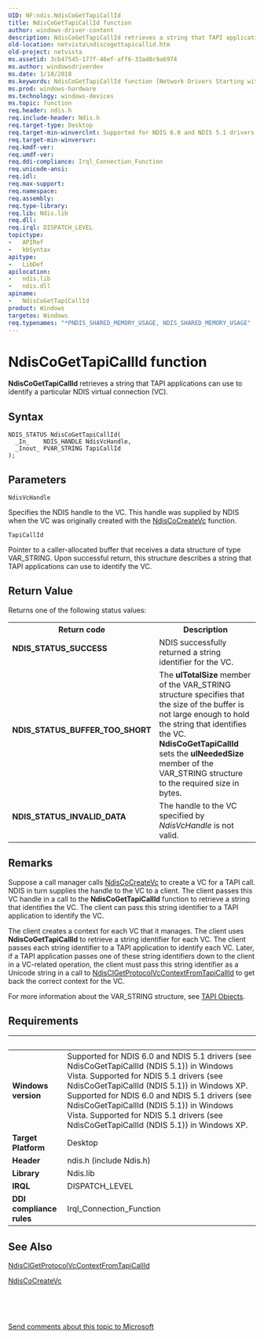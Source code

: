 ```yaml
---
UID: NF:ndis.NdisCoGetTapiCallId
title: NdisCoGetTapiCallId function
author: windows-driver-content
description: NdisCoGetTapiCallId retrieves a string that TAPI applications can use to identify a particular NDIS virtual connection (VC).
old-location: netvista\ndiscogettapicallid.htm
old-project: netvista
ms.assetid: 3cb47545-177f-46ef-aff6-33ad8c9a6974
ms.author: windowsdriverdev
ms.date: 1/18/2018
ms.keywords: NdisCoGetTapiCallId function [Network Drivers Starting with Windows Vista], NdisCoGetTapiCallId, ndis/NdisCoGetTapiCallId, netvista.ndiscogettapicallid, condis_protocol_ref_97e82564-7f8b-42ba-9eda-75842f326c52.xml
ms.prod: windows-hardware
ms.technology: windows-devices
ms.topic: function
req.header: ndis.h
req.include-header: Ndis.h
req.target-type: Desktop
req.target-min-winverclnt: Supported for NDIS 6.0 and NDIS 5.1 drivers (see    NdisCoGetTapiCallId (NDIS   5.1)) in Windows Vista. Supported for NDIS 5.1 drivers (see    NdisCoGetTapiCallId (NDIS   5.1)) in Windows XP.
req.target-min-winversvr: 
req.kmdf-ver: 
req.umdf-ver: 
req.ddi-compliance: Irql_Connection_Function
req.unicode-ansi: 
req.idl: 
req.max-support: 
req.namespace: 
req.assembly: 
req.type-library: 
req.lib: Ndis.lib
req.dll: 
req.irql: DISPATCH_LEVEL
topictype:
-	APIRef
-	kbSyntax
apitype:
-	LibDef
apilocation:
-	ndis.lib
-	ndis.dll
apiname:
-	NdisCoGetTapiCallId
product: Windows
targetos: Windows
req.typenames: "*PNDIS_SHARED_MEMORY_USAGE, NDIS_SHARED_MEMORY_USAGE"
---
```



# NdisCoGetTapiCallId function
<b>NdisCoGetTapiCallId</b> retrieves a string that TAPI applications can use to identify a particular NDIS
  virtual connection (VC).

## Syntax

````
NDIS_STATUS NdisCoGetTapiCallId(
  _In_    NDIS_HANDLE NdisVcHandle,
  _Inout_ PVAR_STRING TapiCallId
);
````

## Parameters

`NdisVcHandle`

Specifies the NDIS handle to the VC. This handle was supplied by NDIS when the VC was originally
     created with the 
     <a href="..\ndis\nf-ndis-ndiscocreatevc.md">NdisCoCreateVc</a> function.

`TapiCallId`

Pointer to a caller-allocated buffer that receives a data structure of type VAR_STRING. Upon
     successful return, this structure describes a string that TAPI applications can use to identify the
     VC.


## Return Value

Returns one of the following status values:

<table>
<tr>
<th>Return code</th>
<th>Description</th>
</tr>
<tr>
<td width="40%">
<dl>
<dt><b>NDIS_STATUS_SUCCESS</b></dt>
</dl>
</td>
<td width="60%">
NDIS successfully returned a string identifier for the VC.

</td>
</tr>
<tr>
<td width="40%">
<dl>
<dt><b>NDIS_STATUS_BUFFER_TOO_SHORT</b></dt>
</dl>
</td>
<td width="60%">
The 
       <b>ulTotalSize</b> member of the VAR_STRING structure specifies that the size of the buffer is not
       large enough to hold the string that identifies the VC. 
       <b>NdisCoGetTapiCallId</b> sets the 
       <b>ulNeededSize</b> member of the VAR_STRING structure to the required size in bytes.

</td>
</tr>
<tr>
<td width="40%">
<dl>
<dt><b>NDIS_STATUS_INVALID_DATA</b></dt>
</dl>
</td>
<td width="60%">
The handle to the VC specified by 
       <i>NdisVcHandle</i> is not valid.

</td>
</tr>
</table>

## Remarks

Suppose a call manager calls 
    <a href="..\ndis\nf-ndis-ndiscocreatevc.md">NdisCoCreateVc</a> to create a VC for a TAPI
    call. NDIS in turn supplies the handle to the VC to a client. The client passes this VC handle in a call
    to the 
    <b>NdisCoGetTapiCallId</b> function to retrieve a string that identifies the VC. The client can pass this
    string identifier to a TAPI application to identify the VC.

The client creates a context for each VC that it manages. The client uses 
    <b>NdisCoGetTapiCallId</b> to retrieve a string identifier for each VC. The client passes each string
    identifier to a TAPI application to identify each VC. Later, if a TAPI application passes one of these
    string identifiers down to the client in a VC-related operation, the client must pass this string
    identifier as a Unicode string in a call to 
    <a href="..\ndis\nf-ndis-ndisclgetprotocolvccontextfromtapicallid.md">
    NdisClGetProtocolVcContextFromTapiCallId</a> to get back the correct context for the VC.

For more information about the VAR_STRING structure, see 
    <a href="https://msdn.microsoft.com/library/windows/hardware/ff564235">TAPI Objects</a>.

## Requirements
| &nbsp; | &nbsp; |
| ---- |:---- |
| **Windows version** | Supported for NDIS 6.0 and NDIS 5.1 drivers (see    NdisCoGetTapiCallId (NDIS   5.1)) in Windows Vista. Supported for NDIS 5.1 drivers (see    NdisCoGetTapiCallId (NDIS   5.1)) in Windows XP. Supported for NDIS 6.0 and NDIS 5.1 drivers (see    NdisCoGetTapiCallId (NDIS   5.1)) in Windows Vista. Supported for NDIS 5.1 drivers (see    NdisCoGetTapiCallId (NDIS   5.1)) in Windows XP. |
| **Target Platform** | Desktop |
| **Header** | ndis.h (include Ndis.h) |
| **Library** | Ndis.lib |
| **IRQL** | DISPATCH_LEVEL |
| **DDI compliance rules** | Irql_Connection_Function |

## See Also

<a href="..\ndis\nf-ndis-ndisclgetprotocolvccontextfromtapicallid.md">
   NdisClGetProtocolVcContextFromTapiCallId</a>



<a href="..\ndis\nf-ndis-ndiscocreatevc.md">NdisCoCreateVc</a>



 

 

<a href="mailto:wsddocfb@microsoft.com?subject=Documentation%20feedback [netvista\netvista]:%20NdisCoGetTapiCallId function%20 RELEASE:%20(1/18/2018)&amp;body=%0A%0APRIVACY STATEMENT%0A%0AWe use your feedback to improve the documentation. We don't use your email address for any other purpose, and we'll remove your email address from our system after the issue that you're reporting is fixed. While we're working to fix this issue, we might send you an email message to ask for more info. Later, we might also send you an email message to let you know that we've addressed your feedback.%0A%0AFor more info about Microsoft's privacy policy, see http://privacy.microsoft.com/en-us/default.aspx." title="Send comments about this topic to Microsoft">Send comments about this topic to Microsoft</a>